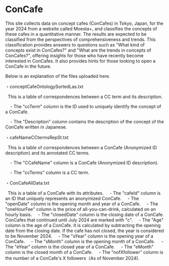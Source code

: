 # ConCafe
This site collects data on concept cafes (ConCafes) in Tokyo, Japan, for the year 2024 from a website called Moesta+, and classifies the concepts of these cafes in a quantitative manner. The results are expected to be classified from the perspectives of comprehensiveness and trends. This classification provides answers to questions such as "What kind of concepts exist in ConCafes?" and "What are the trends in concepts of ConCafes?", offering insights for those who have recently become interested in ConCafes. It also provides hints for those looking to open a ConCafe in the future.

Below is an explanation of the files uploaded here.

・conceptCafeOntologySortedLas.txt<p>
&nbsp;&nbsp;This is a table of correspondences between a CC term and its description. <p>
&nbsp;&nbsp;&nbsp;&nbsp;- The "ccTerm" column is the ID used to uniquely identify the concept of a ConCafe.<p>
&nbsp;&nbsp;&nbsp;&nbsp;- The "Description" column contains the description of the concept of the ConCafe written in Japanese.<p>

・cafeNameCCtermsRepSt.txt<p>
&nbsp;&nbsp;This is a table of correspondences between a ConCafe (Anonymized ID description) and its annotated CC terms. <p>
&nbsp;&nbsp;&nbsp;&nbsp;- The "CCafeName" column is a ConCafe (Anonymized ID description). <p>
&nbsp;&nbsp;&nbsp;&nbsp;- The "ccTerms" column is a CC term. <p>

・ConCafeAllData.txt<p>
&nbsp;&nbsp;This is a table of a ConCafe with its attributes. 
&nbsp;&nbsp;&nbsp;&nbsp;- The "cafeId" column is an ID that uniquely represents an anonymized ConCafe.
&nbsp;&nbsp;&nbsp;&nbsp;- The "openDate" column is the opening month and year of a ConCafe.
&nbsp;&nbsp;&nbsp;&nbsp;- The "oneHourFee" column is the price of all-you-can-drink, calculated on an hourly basis.
&nbsp;&nbsp;&nbsp;&nbsp;- The "closedDate" column is the closing date of a ConCafe. ConCafes that continued until July 2024 are marked with "c".
&nbsp;&nbsp;&nbsp;&nbsp;- The "Age" column is the age of a ConCafe. It is calculated by subtracting the opening date from the closing date. If the cafe has not closed, the year is considered to be November 2024.
&nbsp;&nbsp;&nbsp;&nbsp;- The "sYear" column is the opening year of a ConCafe.
&nbsp;&nbsp;&nbsp;&nbsp;- The "sMonth" column is the opening month of a ConCafe.
&nbsp;&nbsp;&nbsp;&nbsp;- The "eYear" column is the closed year of a ConCafe.
&nbsp;&nbsp;&nbsp;&nbsp;- The "eMonth" column is the closed month of a ConCafe.
&nbsp;&nbsp;&nbsp;&nbsp;- The "nofXfollower" column is the number of a ConCafe's X followers（As of November 2024).



